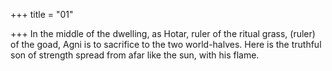+++
title = "01"

+++
In the middle of the dwelling, as Hotar, ruler of the ritual grass, (ruler)  of the goad, Agni is to sacrifice to the two world-halves.
Here is the truthful son of strength spread from afar like the sun, with  his flame.